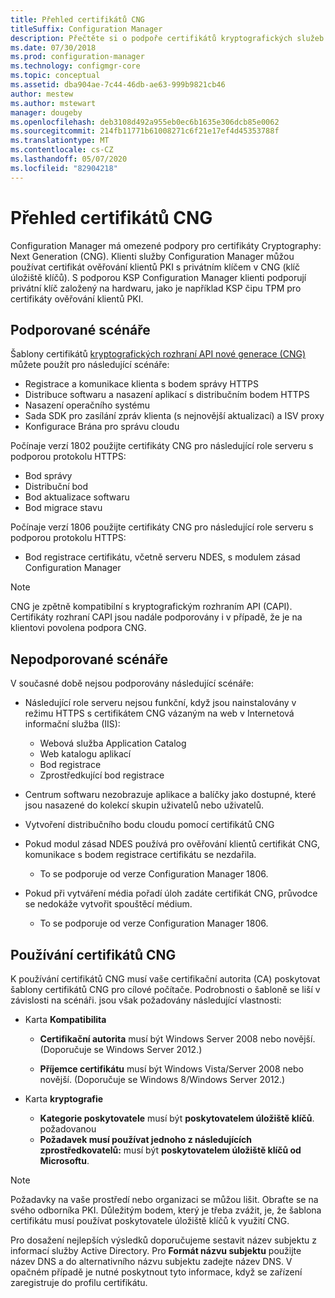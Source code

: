 ```yaml
---
title: Přehled certifikátů CNG
titleSuffix: Configuration Manager
description: Přečtěte si o podpoře certifikátů kryptografických služeb nové generace (CNG) pro Configuration Manager klienty a servery.
ms.date: 07/30/2018
ms.prod: configuration-manager
ms.technology: configmgr-core
ms.topic: conceptual
ms.assetid: dba904ae-7c44-46db-ae63-999b9821cb46
author: mestew
ms.author: mstewart
manager: dougeby
ms.openlocfilehash: deb3108d492a955eb0ec6b1635e306dcb85e0062
ms.sourcegitcommit: 214fb11771b61008271c6f21e17ef4d45353788f
ms.translationtype: MT
ms.contentlocale: cs-CZ
ms.lasthandoff: 05/07/2020
ms.locfileid: "82904218"
---
```

# <a name="cng-certificates-overview"></a>Přehled certifikátů CNG
<!-- 1356191 --> 

Configuration Manager má omezené podpory pro certifikáty Cryptography: Next Generation (CNG). Klienti služby Configuration Manager můžou používat certifikát ověřování klientů PKI s privátním klíčem v CNG (klíč úložiště klíčů). S podporou KSP Configuration Manager klienti podporují privátní klíč založený na hardwaru, jako je například KSP čipu TPM pro certifikáty ověřování klientů PKI.

## <a name="supported-scenarios"></a>Podporované scénáře
Šablony certifikátů [kryptografických rozhraní API nové generace (CNG)](https://docs.microsoft.com/windows/win32/seccng/cng-features) můžete použít pro následující scénáře:

- Registrace a komunikace klienta s bodem správy HTTPS   
- Distribuce softwaru a nasazení aplikací s distribučním bodem HTTPS   
- Nasazení operačního systému  
- Sada SDK pro zasílání zpráv klienta (s nejnovější aktualizací) a ISV proxy   
- Konfigurace Brána pro správu cloudu  

Počínaje verzí 1802 použijte certifikáty CNG pro následující role serveru s podporou protokolu HTTPS: <!-- 1357314 -->   
- Bod správy
- Distribuční bod
- Bod aktualizace softwaru
- Bod migrace stavu     

Počínaje verzí 1806 použijte certifikáty CNG pro následující role serveru s podporou protokolu HTTPS:

- Bod registrace certifikátu, včetně serveru NDES, s modulem zásad Configuration Manager <!--1357314-->

> [!NOTE]
> CNG je zpětně kompatibilní s kryptografickým rozhraním API (CAPI). Certifikáty rozhraní CAPI jsou nadále podporovány i v případě, že je na klientovi povolena podpora CNG.

## <a name="unsupported-scenarios"></a>Nepodporované scénáře

V současné době nejsou podporovány následující scénáře:

- Následující role serveru nejsou funkční, když jsou nainstalovány v režimu HTTPS s certifikátem CNG vázaným na web v Internetová informační služba (IIS): 
    - Webová služba Application Catalog
    - Web katalogu aplikací
    - Bod registrace  
    - Zprostředkující bod registrace  

- Centrum softwaru nezobrazuje aplikace a balíčky jako dostupné, které jsou nasazené do kolekcí skupin uživatelů nebo uživatelů.

- Vytvoření distribučního bodu cloudu pomocí certifikátů CNG

- Pokud modul zásad NDES používá pro ověřování klientů certifikát CNG, komunikace s bodem registrace certifikátu se nezdařila. 
    - To se podporuje od verze Configuration Manager 1806.

- Pokud při vytváření média pořadí úloh zadáte certifikát CNG, průvodce se nedokáže vytvořit spouštěcí médium.
    - To se podporuje od verze Configuration Manager 1806.

## <a name="to-use-cng-certificates"></a>Používání certifikátů CNG

K používání certifikátů CNG musí vaše certifikační autorita (CA) poskytovat šablony certifikátů CNG pro cílové počítače. Podrobnosti o šabloně se liší v závislosti na scénáři. jsou však požadovány následující vlastnosti:

- Karta **Kompatibilita**

    - **Certifikační autorita** musí být Windows Server 2008 nebo novější. (Doporučuje se Windows Server 2012.)

    - **Příjemce certifikátu** musí být Windows Vista/Server 2008 nebo novější. (Doporučuje se Windows 8/Windows Server 2012.)

- Karta **kryptografie**

    - **Kategorie poskytovatele** musí být **poskytovatelem úložiště klíčů**. požadovanou
    - **Požadavek musí používat jednoho z následujících zprostředkovatelů:** musí být **poskytovatelem úložiště klíčů od Microsoftu**. 

> [!NOTE]
> Požadavky na vaše prostředí nebo organizaci se můžou lišit. Obraťte se na svého odborníka PKI. Důležitým bodem, který je třeba zvážit, je, že šablona certifikátu musí používat poskytovatele úložiště klíčů k využití CNG.

Pro dosažení nejlepších výsledků doporučujeme sestavit název subjektu z informací služby Active Directory. Pro **Formát názvu subjektu** použijte název DNS a do alternativního názvu subjektu zadejte název DNS. V opačném případě je nutné poskytnout tyto informace, když se zařízení zaregistruje do profilu certifikátu.
